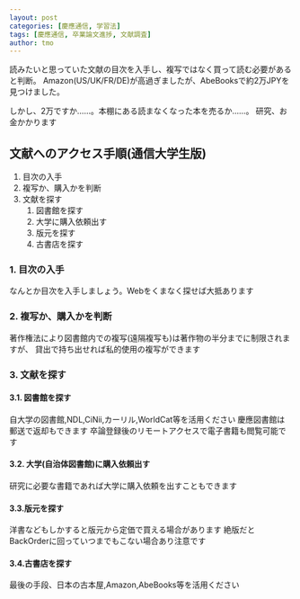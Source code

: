 ```yaml
---
layout: post
categories: [慶應通信, 学習法]
tags: [慶應通信, 卒業論文進捗, 文献調査]
author: tmo
---
```

読みたいと思っていた文献の目次を入手し、複写ではなく買って読む必要があると判断。
Amazon(US/UK/FR/DE)が高過ぎましたが、AbeBooksで約2万JPYを見つけました。

しかし、2万ですか……。本棚にある読まなくなった本を売るか……。
研究、お金かかります

## 文献へのアクセス手順(通信大学生版)
1. 目次の入手
2. 複写か、購入かを判断
3. 文献を探す
   1. 図書館を探す
   2. 大学に購入依頼出す
   3. 版元を探す
   4. 古書店を探す

### 1. 目次の入手
なんとか目次を入手しましょう。Webをくまなく探せば大抵あります

### 2. 複写か、購入かを判断
著作権法により図書館内での複写(遠隔複写も)は著作物の半分までに制限されますが、
貸出で持ち出せれば私的使用の複写ができます

### 3. 文献を探す
#### 3.1. 図書館を探す
自大学の図書館,NDL,CiNii,カーリル,WorldCat等を活用ください
慶應図書館は郵送で返却もできます
卒論登録後のリモートアクセスで電子書籍も閲覧可能です

#### 3.2. 大学(自治体図書館)に購入依頼出す
研究に必要な書籍であれば大学に購入依頼を出すこともできます

#### 3.3.版元を探す
洋書などもしかすると版元から定価で買える場合があります
絶版だとBackOrderに回っていつまでもこない場合あり注意です

#### 3.4.古書店を探す
最後の手段、日本の古本屋,Amazon,AbeBooks等を活用ください
